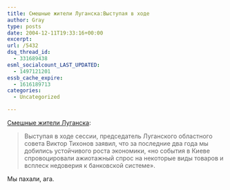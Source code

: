 ```yaml
---
title: Смешные жители Луганска:Выступая в ходе
author: Gray
type: posts
date: 2004-12-11T19:33:16+00:00
excerpt:
url: /5432
dsq_thread_id:
  - 331689438
esml_socialcount_LAST_UPDATED:
  - 1497121201
essb_cache_expire:
  - 1616189713
categories:
  - Uncategorized

---
```








<a href="http://www.korrespondent.net/main/109065" target="_blank">Смешные жители Луганска</a>:

> Выступая в ходе сессии, председатель Луганского областного совета Виктор Тихонов заявил, что за последние два года мы добились устойчивого роста экономики, &#171;но события в Киеве спровоцировали ажиотажный спрос на некоторые виды товаров и всплеск недоверия к банковской системе&#187;.

Мы пахали, ага.